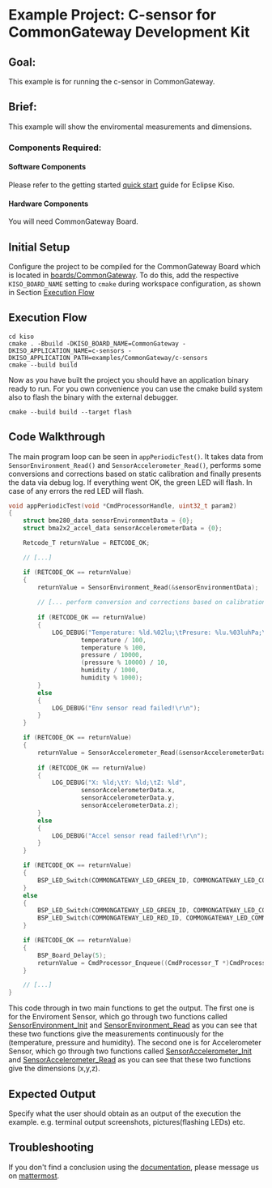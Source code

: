 # Example Project: C-sensor for CommonGateway Development Kit

## Goal:
This example is for running the c-sensor in CommonGateway.

## Brief:
This example will show the enviromental measurements and dimensions.

### Components Required:

#### Software Components
Please refer to the getting started [quick start](http://docs.eclipsekiso.de:1313/user-guide/quick_start.html) guide for Eclipse Kiso.

#### Hardware Components
You will need CommonGateway Board. 
## Initial Setup
Configure the project to be compiled for the CommonGateway Board which is located in [boards/CommonGateway](https://github.com/eclipse/kiso/tree/master/boards/CommonGateway). To do this, add the respective `KISO_BOARD_NAME` setting to `cmake` during workspace configuration, as shown in Section [Execution Flow](#Execution-Flow)

## Execution Flow
```
cd kiso
cmake . -Bbuild -DKISO_BOARD_NAME=CommonGateway -DKISO_APPLICATION_NAME=c-sensors -DKISO_APPLICATION_PATH=examples/CommonGateway/c-sensors 
cmake --build build
```
Now as you have built the project you should have an application binary ready to run.
For you own convenience you can use the cmake build system also to flash the binary with the external debugger.
```
cmake --build build --target flash
```

## Code Walkthrough
The main program loop can be seen in `appPeriodicTest()`. It takes data from  `SensorEnvironment_Read()` and `SensorAccelerometer_Read()`, performs some conversions and corrections based on static calibration and finally presents the data via debug log. If everything went OK, the green LED will flash. In case of any errors the red LED will flash.

```c
void appPeriodicTest(void *CmdProcessorHandle, uint32_t param2)
{
    struct bme280_data sensorEnvironmentData = {0};
    struct bma2x2_accel_data sensorAccelerometerData = {0};

    Retcode_T returnValue = RETCODE_OK;

    // [...]

    if (RETCODE_OK == returnValue)
    {
        returnValue = SensorEnvironment_Read(&sensorEnvironmentData);
    
        // [... perform conversion and corrections based on calibration coefficients ...]
    
        if (RETCODE_OK == returnValue)
        {
            LOG_DEBUG("Temperature: %ld.%02lu;\tPresure: %lu.%03luhPa;\tHumidity: %lu.%03lu%%RH",
                    temperature / 100,
                    temperature % 100,
                    pressure / 10000,
                    (pressure % 10000) / 10,
                    humidity / 1000,
                    humidity % 1000);
        }
        else
        {
            LOG_DEBUG("Env sensor read failed!\r\n");
        }
    }

    if (RETCODE_OK == returnValue)
    {
        returnValue = SensorAccelerometer_Read(&sensorAccelerometerData);
        
        if (RETCODE_OK == returnValue)
        {
            LOG_DEBUG("X: %ld;\tY: %ld;\tZ: %ld",
                    sensorAccelerometerData.x,
                    sensorAccelerometerData.y,
                    sensorAccelerometerData.z);
        }
        else
        {
            LOG_DEBUG("Accel sensor read failed!\r\n");
        }
    }

    if (RETCODE_OK == returnValue)
    {
        BSP_LED_Switch(COMMONGATEWAY_LED_GREEN_ID, COMMONGATEWAY_LED_COMMAND_TOGGLE);
    }
    else
    {
        BSP_LED_Switch(COMMONGATEWAY_LED_GREEN_ID, COMMONGATEWAY_LED_COMMAND_OFF);
        BSP_LED_Switch(COMMONGATEWAY_LED_RED_ID, COMMONGATEWAY_LED_COMMAND_ON);
    }

    if (RETCODE_OK == returnValue)
    {
        BSP_Board_Delay(5);
        returnValue = CmdProcessor_Enqueue((CmdProcessor_T *)CmdProcessorHandle, appPeriodicTest, CmdProcessorHandle, UINT32_C(0));
    }

    // [...]
}
```
This code through in two main functions to get the output.
The first one is for the Enviroment Sensor, which go through two functions called [SensorEnvironment_Init](https://github.com/eclipse/kiso/blob/master/examples/CommonGateway/c-sensors/source/env_sensor.c#L58) and [SensorEnvironment_Read](https://github.com/eclipse/kiso/blob/master/examples/CommonGateway/c-sensors/source/env_sensor.c#L110) as you can see that these two functions give the measurements continuously for the (temperature, pressure and humidity).
The second one is for Accelerometer Sensor, which go through two functions called [SensorAccelerometer_Init](https://github.com/eclipse/kiso/blob/master/examples/CommonGateway/c-sensors/source/accel_sensor.c#L48) and [SensorAccelerometer_Read](https://github.com/eclipse/kiso/blob/master/examples/CommonGateway/c-sensors/source/accel_sensor.c#L76) as you can see that these two functions give the dimensions (x,y,z).

## Expected Output

Specify what the user should obtain as an output of the execution the example. e.g. terminal output screenshots, pictures(flashing LEDs) etc.

## Troubleshooting

If you don't find a conclusion using the [documentation](http://docs.eclipsekiso.de:1313/), please message us on [mattermost](mattermost.eclipse.org/eclipse/channels/kiso).
